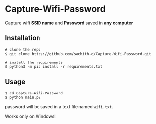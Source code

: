 # Capture-Wifi-Password

Capture wifi <b>SSID name</b> and <b> Password </b> saved in <b>any computer </b>

## Installation

```console
# clone the repo
$ git clone https://github.com/sachith-d/Capture-Wifi-Password.git

# install the requirements
$ python3 -m pip install -r requirements.txt
```
## Usage
```console
$ cd Capture-Wifi-Password
$ python main.py
```
password will be saved in a text file named ```wifi.txt```.

Works only on Windows!


